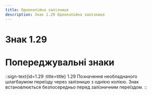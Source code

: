 ```yaml
---
title: Одноколійна залізниця
description: Знак 1.29 Одноколійна залізниця
---
```

# Знак 1.29
# Попереджувальні знаки
::sign-text{id=1.29 :title=title}
1.29 Позначення необладнаного шлагбаумом переїзду через залізницю з однією колією.
Знак встановлюється безпосередньо перед залізничним переїздом.
::